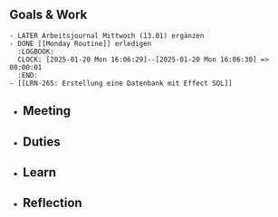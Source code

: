 ## Goals & Work
	- LATER Arbeitsjournal Mittwoch (13.01) ergänzen
	- DONE [[Monday Routine]] erledigen
	  :LOGBOOK:
	  CLOCK: [2025-01-20 Mon 16:06:29]--[2025-01-20 Mon 16:06:30] =>  00:00:01
	  :END:
	- [[LRN-265: Erstellung eine Datenbank mit Effect SQL]]
- ## Meeting
- ## Duties
- ## Learn
- ## Reflection